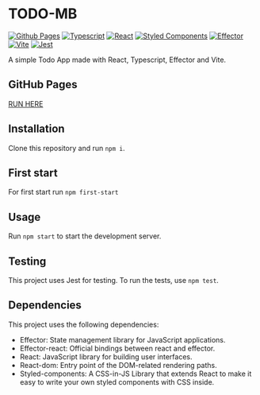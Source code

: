 # TODO-MB

[![Github Pages](https://img.shields.io/badge/Github-Pages-brightgreen?style=flat-square&logo=github)](https://kaleriaa.github.io/todo-mb/)
[![Typescript](https://img.shields.io/badge/Typescript-blue?style=flat-square&logo=typescript)](https://www.typescriptlang.org/)
[![React](https://img.shields.io/badge/React-white?style=flat-square&logo=react)](https://reactjs.org/)
[![Styled Components](https://img.shields.io/badge/Styled-Components-pink?style=flat-square&logo=styled-components)](https://styled-components.com/)
[![Effector](https://img.shields.io/badge/Effector-blueviolet?style=flat-square)](https://effector.dev/)
[![Vite](https://img.shields.io/badge/Vite-yellow?style=flat-square&logo=vite)](https://vitejs.dev/)
[![Jest](https://img.shields.io/badge/Jest-red?style=flat-square&logo=jest)](https://jestjs.io/)

A simple Todo App made with React, Typescript, Effector and Vite.

## GitHub Pages
[RUN HERE](https://kaleriaa.github.io/todo-mb/)

## Installation

Clone this repository and run `npm i`.

## First start

For first start run `npm first-start`

## Usage

Run `npm start` to start the development server.

## Testing

This project uses Jest for testing. To run the tests, use `npm test`.

## Dependencies
This project uses the following dependencies:

- Effector: State management library for JavaScript applications.
- Effector-react: Official bindings between react and effector.
- React: JavaScript library for building user interfaces.
- React-dom: Entry point of the DOM-related rendering paths.
- Styled-components: A CSS-in-JS Library that extends React to make it easy to write your own styled components with CSS inside.


